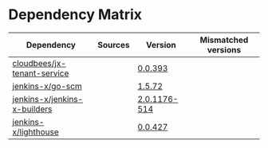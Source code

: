 # Dependency Matrix

Dependency | Sources | Version | Mismatched versions
---------- | ------- | ------- | -------------------
[cloudbees/jx-tenant-service](https://github.com/cloudbees/jx-tenant-service) |  | [0.0.393](https://github.com/cloudbees/jx-tenant-service/releases/tag/v0.0.393) | 
[jenkins-x/go-scm](https://github.com/jenkins-x/go-scm) |  | [1.5.72]() | 
[jenkins-x/jenkins-x-builders](https://github.com/jenkins-x/jenkins-x-builders) |  | [2.0.1176-514]() | 
[jenkins-x/lighthouse](https://github.com/jenkins-x/lighthouse) |  | [0.0.427]() | 
